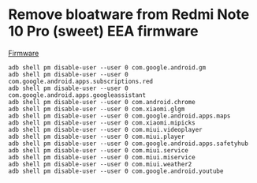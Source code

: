 # Remove bloatware from Redmi Note 10 Pro (sweet) EEA firmware

[Firmware](https://xiaomifirmwareupdater.com/miui/sweet/stable/V14.0.9.0.TKFEUXM/)

```
adb shell pm disable-user --user 0 com.google.android.gm
adb shell pm disable-user --user 0 com.google.android.apps.subscriptions.red
adb shell pm disable-user --user 0 com.google.android.apps.googleassistant
adb shell pm disable-user --user 0 com.android.chrome
adb shell pm disable-user --user 0 com.xiaomi.glgm
adb shell pm disable-user --user 0 com.google.android.apps.maps
adb shell pm disable-user --user 0 com.xiaomi.mipicks
adb shell pm disable-user --user 0 com.miui.videoplayer
adb shell pm disable-user --user 0 com.miui.player
adb shell pm disable-user --user 0 com.google.android.apps.safetyhub
adb shell pm disable-user --user 0 com.miui.service
adb shell pm disable-user --user 0 com.miui.miservice
adb shell pm disable-user --user 0 com.miui.weather2
adb shell pm disable-user --user 0 com.google.android.youtube
```
